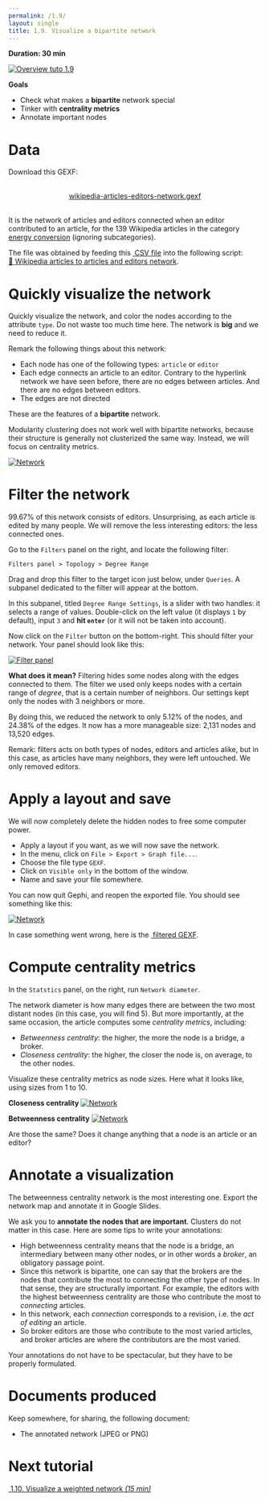 ```yaml
---
permalink: /1.9/
layout: single
title: 1.9. Visualize a bipartite network
---
```


**Duration: 30 min**

[
	![Overview tuto 1.9](../assets/images/1-9.jpg)
](../assets/images/1-9.jpg)

**Goals**
* Check what makes a **bipartite** network special
* Tinker with **centrality metrics**
* Annotate important nodes

# Data

Download this GEXF:

<center><a href="../assets/data/1-9/wikipedia-articles-editors-network.gexf">
	<i class="fas fa-file" style="font-size:5em"></i><br>
	wikipedia-articles-editors-network.gexf
</a><br><br></center>

It is the network of articles and editors connected when an editor contributed to an article, for the 139 Wikipedia articles in the category [energy conversion](https://en.wikipedia.org/wiki/Category:Energy_conversion) (ignoring subcategories).

The file was obtained by feeding this [<i class="fas fa-file-csv"></i>&nbsp;CSV file](../assets/data/1-9/energy-conversion-category-depth-0.csv) into the following script: [🍄&nbsp;Wikipedia articles to articles and editors network](https://colab.research.google.com/github/jacomyma/mapping-controversies/blob/main/notebooks/Wikipedia_articles_to_articles_and_editors_network.ipynb).

# Quickly visualize the network

Quickly visualize the network, and color the nodes according to the attribute ```type```. Do not waste too much time here. The network is **big** and we need to reduce it.

Remark the following things about this network:
* Each node has one of the following types: ```article``` or ```editor```
* Each edge connects an article to an editor. Contrary to the hyperlink network we have seen before, there are no edges between articles. And there are no edges between editors.
* The edges are not directed

These are the features of a **bipartite** network.

Modularity clustering does not work well with bipartite networks, because their structure is generally not clusterized the same way. Instead, we will focus on centrality metrics.

[
	![Network](../assets/images/1-9/preview.png)
](../assets/images/1-9/preview.png)


# Filter the network

99.67% of this network consists of editors. Unsurprising, as each article is edited by many people. We will remove the less interesting editors: the less connected ones.

Go to the ```Filters``` panel on the right, and locate the following filter:
```
Filters panel > Topology > Degree Range
```
Drag and drop this filter to the target icon just below, under ```Queries```. A subpanel dedicated to the filter will appear at the bottom.

In this subpanel, titled ```Degree Range Settings```, is a slider with two handles: it selects a range of values. Double-click on the left value (it displays ```1``` by default), input ```3``` and **hit ```enter```** (or it will not be taken into account).

Now click on the ```Filter``` button on the bottom-right. This should filter your network. Your panel should look like this:

[
	![Filter panel](../assets/images/1-9/filter.png)
](../assets/images/1-9/filter.png)

**What does it mean?** Filtering hides some nodes along with the edges connected to them. The filter we used only keeps nodes with a certain range of *degree*, that is a certain number of neighbors. Our settings kept only the nodes with 3 neighbors or more.

By doing this, we reduced the network to only 5.12% of the nodes, and 24.38% of the edges. It now has a more manageable size: 2,131 nodes and 13,520 edges.

Remark: filters acts on both types of nodes, editors and articles alike, but in this case, as articles have many neighbors, they were left untouched. We only removed editors.


# Apply a layout and save

We will now completely delete the hidden nodes to free some computer power.
* Apply a layout if you want, as we will now save the network.
* In the menu, click on ```File > Export > Graph file...```.
* Choose the file type ```GEXF```.
* Click on ```Visible only``` in the bottom of the window.
* Name and save your file somewhere.

You can now quit Gephi, and reopen the exported file. You should see something like this:

[
	![Network](../assets/images/1-9/filtered-network.png)
](../assets/images/1-9/filtered-network.png)


In case something went wrong, here is the [<i class="fas fa-file"></i>&nbsp;filtered GEXF](../assets/data/1-9/wikipedia-articles-editors-network-filtered.gexf).


# Compute centrality metrics

In the ```Statstics``` panel, on the right, run ```Network diameter```.

The network diameter is how many edges there are between the two most distant nodes (in this case, you will find 5). But more importantly, at the same occasion, the article computes some *centrality metrics*, including:
* *Betweenness centrality*: the higher, the more the node is a bridge, a broker.
* *Closeness centrality*: the higher, the closer the node is, on average, to the other nodes.

Visualize these centrality metrics as node sizes. Here what it looks like, using sizes from 1 to 10.

**Closeness centrality**
[
	![Network](../assets/images/1-9/closeness.png)
](../assets/images/1-9/closeness.png)

**Betweenness centrality**
[
	![Network](../assets/images/1-9/betweenness.png)
](../assets/images/1-9/betweenness.png)

Are those the same? Does it change anything that a node is an article or an editor?

# Annotate a visualization

The betweenness centrality network is the most interesting one. Export the network map and annotate it in Google Slides.

We ask you to **annotate the nodes that are important**. Clusters do not matter in this case. Here are some tips to write your annotations:
* High betweenness centrality means that the node is a bridge, an intermediary between many other nodes, or in other words a *broker*, an obligatory passage point.
* Since this network is bipartite, one can say that the brokers are the nodes that contribute the most to connecting the other type of nodes. In that sense, they are structurally important. For example, the editors with the highest betweenness centrality are those who contribute the most to *connecting* articles.
* In this network, each *connection* corresponds to a revision, i.e. the *act of editing* an article.
* So broker editors are those who contribute to the most varied articles, and broker articles are where the contributors are the most varied.

Your annotations do not have to be spectacular, but they have to be properly formulated.

# Documents produced

Keep somewhere, for sharing, the following document:
* The annotated network (JPEG or PNG)

# Next tutorial

[<i class="fas fa-forward"></i>&nbsp;1.10. Visualize a weighted network *(15 min)*](../1.10/)
